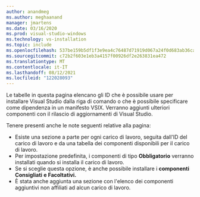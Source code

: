```yaml
---
author: anandmeg
ms.author: meghaanand
manager: jmartens
ms.date: 03/16/2020
ms.prod: visual-studio-windows
ms.technology: vs-installation
ms.topic: include
ms.openlocfilehash: 537be159b5df1f3e9ea4c76487d71919d067a24f0d683ab36ca195486bf9d4cd
ms.sourcegitcommit: c72b2f603e1eb3a4157f00926df2e263831ea472
ms.translationtype: MT
ms.contentlocale: it-IT
ms.lasthandoff: 08/12/2021
ms.locfileid: "122028093"
---
```

Le tabelle in questa pagina elencano gli ID che è possibile usare per installare Visual Studio dalla riga di comando o che è possibile specificare come dipendenza in un manifesto VSIX. Verranno aggiunti ulteriori componenti con il rilascio di aggiornamenti di Visual Studio.

Tenere presenti anche le note seguenti relative alla pagina:

* Esiste una sezione a parte per ogni carico di lavoro, seguita dall'ID del carico di lavoro e da una tabella dei componenti disponibili per il carico di lavoro.
* Per impostazione predefinita, i componenti di tipo **Obbligatorio** verranno installati quando si installa il carico di lavoro.
* Se si sceglie questa opzione, è anche possibile installare i **componenti Consigliati** **e Facoltativi.**
* È stata anche aggiunta una sezione con l'elenco dei componenti aggiuntivi non affiliati ad alcun carico di lavoro.
